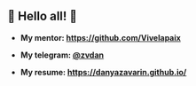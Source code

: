 ## 👋 Hello all! 👋

- **My mentor: https://github.com/Vivelapaix**

- **My telegram: [@zvdan](https://t.me/zvdan)**

- **My resume: https://danyazavarin.github.io/**
